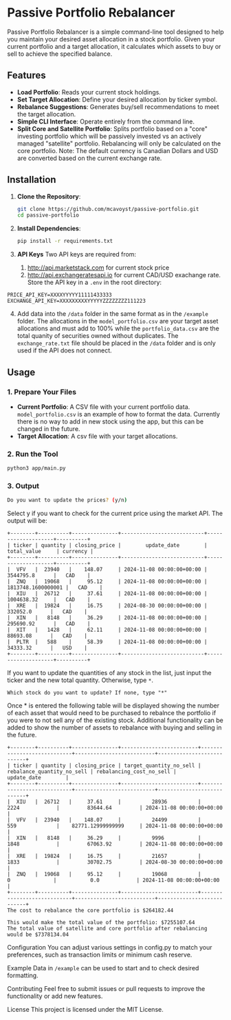 # Passive Portfolio Rebalancer

Passive Portfolio Rebalancer is a simple command-line tool designed to help you maintain your desired asset allocation in a stock portfolio. Given your current portfolio and a target allocation, it calculates which assets to buy or sell to achieve the specified balance. 

## Features
- **Load Portfolio**: Reads your current stock holdings.
- **Set Target Allocation**: Define your desired allocation by ticker symbol.
- **Rebalance Suggestions**: Generates buy/sell recommendations to meet the target allocation.
- **Simple CLI Interface**: Operate entirely from the command line.
- **Split Core and Satellite Portfolio**: Splits portfolio based on a "core" investing portfolio which will be passively invested vs an actively managed "satellite" portfolio. Rebalancing will only be calculated on the core portfolio.
Note:
The default currency is Canadian Dollars and USD are converted based on the current exchange rate.

## Installation

1. **Clone the Repository**:
    ```bash
    git clone https://github.com/mcavoyst/passive-portfolio.git
    cd passive-portfolio
    ```

2. **Install Dependencies**:
    ```bash
    pip install -r requirements.txt
    ```
3. **API Keys**
   Two API keys are required from:
   1. http://api.marketstack.com for current stock price
   2. http://api.exchangeratesapi.io for current CAD/USD exachange rate.
   Store the API key in a `.env` in the root directory:
```
PRICE_API_KEY=XXXXYYYYY11111433333
EXCHANGE_API_KEY=XXXXXXXXXYYYYYZZZZZZZZ111223
```
4. Add data into the `/data` folder in the same format as in the `/example` folder. The allocations in the `model_portfolio.csv` are your target asset allocations and must add to 100% while the `portfolio_data.csv` are the total quanity of securities owned without duplicates. The `exchange_rate.txt` file should be placed in the `/data` folder and is only used if the API does not connect.

## Usage

### 1. Prepare Your Files
- **Current Portfolio**: A CSV file with your current portfolio data. `model_portfolio.csv` is an example of how to format the data. Currently there is no way to add in new stock using the app, but this can be changed in the future.
- **Target Allocation**: A csv file with your target allocations.

### 2. Run the Tool
```bash
python3 app/main.py 
```
### 3. Output
```bash
Do you want to update the prices? (y/n)
```
Select y if you want to check for the current price using the market API. The output will be:
```
+--------+----------+---------------+---------------------------+--------------------+----------+
| ticker | quantity | closing_price |        update_date        |    total_value     | currency |
+--------+----------+---------------+---------------------------+--------------------+----------+
|  VFV   |  23940   |    148.07     | 2024-11-08 00:00:00+00:00 |     3544795.8      |   CAD    |
|  ZNQ   |  19068   |     95.12     | 2024-11-08 00:00:00+00:00 | 1813748.1600000001 |   CAD    |
|  XIU   |  26712   |     37.61     | 2024-11-08 00:00:00+00:00 |     1004638.32     |   CAD    |
|  XRE   |  19824   |     16.75     | 2024-08-30 00:00:00+00:00 |      332052.0      |   CAD    |
|  XIN   |   8148   |     36.29     | 2024-11-08 00:00:00+00:00 |     295690.92      |   CAD    |
|  XIT   |   1428   |     62.11     | 2024-11-08 00:00:00+00:00 |      88693.08      |   CAD    |
|  PLTR  |   588    |     58.39     | 2024-11-08 00:00:00+00:00 |      34333.32      |   USD    |
+--------+----------+---------------+---------------------------+--------------------+----------+
```
If you want to update the quantities of any stock in the list, just input the ticker and the new total quantity. Otherwise, type `*`.
```
Which stock do you want to update? If none, type "*"
```
Once * is entered the following table will be displayed showing the number of each asset that would need to be purchased to rebalnce the portfolio if you were to not sell any of the existing stock. Additional functionality can be added to show the number of assets to rebalance with buying and selling in the future.
```
+--------+----------+---------------+-------------------------+----------------------------+--------------------------+---------------------------+
| ticker | quantity | closing_price | target_quantity_no_sell | rebalance_quantity_no_sell | rebalancing_cost_no_sell |        update_date        |
+--------+----------+---------------+-------------------------+----------------------------+--------------------------+---------------------------+
|  XIU   |  26712   |     37.61     |          28936          |            2224            |         83644.64         | 2024-11-08 00:00:00+00:00 |
|  VFV   |  23940   |    148.07     |          24499          |            559             |    82771.12999999999     | 2024-11-08 00:00:00+00:00 |
|  XIN   |   8148   |     36.29     |          9996           |            1848            |         67063.92         | 2024-11-08 00:00:00+00:00 |
|  XRE   |  19824   |     16.75     |          21657          |            1833            |         30702.75         | 2024-08-30 00:00:00+00:00 |
|  ZNQ   |  19068   |     95.12     |          19068          |             0              |           0.0            | 2024-11-08 00:00:00+00:00 |
+--------+----------+---------------+-------------------------+----------------------------+--------------------------+---------------------------+
The cost to rebalance the core portfolio is $264182.44

This would make the total value of the portfolio: $7255107.64
The total value of satellite and core portfolio after rebalancing would be $7378134.04
```

Configuration
You can adjust various settings in config.py to match your preferences, such as transaction limits or minimum cash reserve.

Example
Data in `/example` can be used to start and to check desired formatting.

Contributing
Feel free to submit issues or pull requests to improve the functionality or add new features.

License
This project is licensed under the MIT License.
